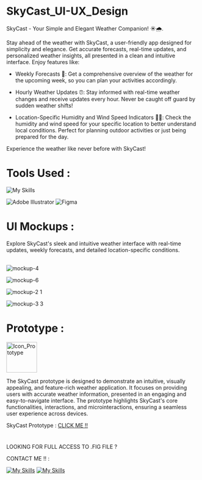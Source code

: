 # SkyCast_UI-UX_Design
SkyCast - Your Simple and Elegant Weather Companion! ☀️🌧️.

Stay ahead of the weather with SkyCast, a user-friendly app designed for simplicity and elegance. Get accurate forecasts, real-time updates, and personalized weather insights, all presented in a clean and intuitive interface. Enjoy features like:

- Weekly Forecasts 📅: Get a comprehensive overview of the weather for the upcoming week, so you can plan your activities accordingly.

- Hourly Weather Updates ⏰: Stay informed with real-time weather changes and receive updates every hour. Never be caught off guard by sudden weather shifts!

- Location-Specific Humidity and Wind Speed Indicators 💨💧: Check the humidity and wind speed for your specific location to better understand local conditions. Perfect for planning outdoor activities or just being prepared for the day.

Experience the weather like never before with SkyCast!
# Tools Used :
![My Skills](https://skillicons.dev/icons?i=ai,figma&theme=dark)

![Adobe Illustrator](https://img.shields.io/badge/adobe%20illustrator-%23FF9A00.svg?style=for-the-badge&logo=adobe%20illustrator&logoColor=white) ![Figma](https://img.shields.io/badge/figma-%23F24E1E.svg?style=for-the-badge&logo=figma&logoColor=white)
# UI Mockups :

Explore SkyCast's sleek and intuitive weather interface with real-time updates, weekly forecasts, and detailed location-specific conditions.
<br>
<br>

![mockup-4](https://github.com/user-attachments/assets/7a11840d-581b-4c8f-b944-941f31bce32e)

![mockup-6](https://github.com/user-attachments/assets/39a9521c-8418-4588-b79d-7ca954b34b6d)

![mockup-2 1](https://github.com/user-attachments/assets/921fe17e-a2cf-435b-88ed-6f7c2db13440)

![mockup-3 3](https://github.com/user-attachments/assets/5ac566d0-6f06-4a78-b1e3-01b4fd9f1dbf)

# Prototype : 
<img src="https://cdn-icons-png.flaticon.com/128/3234/3234972.png" alt="Icon_Prototype" width="80">

The SkyCast prototype is designed to demonstrate an intuitive, visually appealing, and feature-rich weather application. It focuses on providing users with accurate weather information, presented in an engaging and easy-to-navigate interface. The prototype highlights SkyCast's core functionalities, interactions, and microinteractions, ensuring a seamless user experience across devices.

SkyCast Prototype : [CLICK ME !!](https://www.figma.com/proto/oJIzD7Ex5GslTHInNdXAS2/SkyCast?page-id=0%3A1&node-id=11-12&p=f&viewport=410%2C224%2C0.37&t=BfXby2uh2Mi9a2CH-1&scaling=scale-down&content-scaling=fixed&starting-point-node-id=11%3A12)
<br>
#
LOOKING FOR FULL ACCESS TO .FIG FILE ?

CONTACT ME !! :

[![My Skills](https://skillicons.dev/icons?i=linkedin&theme=dark)](www.linkedin.com/in/karanv2002)
[![My Skills](https://skillicons.dev/icons?i=instagram&theme=dark)](https://www.instagram.com/__karan_2012/)
